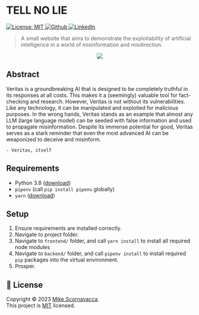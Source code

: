 <h1 align="left">TELL NO LIE</h1>

<p>
  <a href="https://github.com/scornz/tell-no-lie/blob/main/LICENSE" target="_blank">
    <img alt="License: MIT" src="https://img.shields.io/badge/License-MIT-yellow.svg" />
  </a>
  <a href="https://github.com/scornz" target="_blank">
    <img alt="Github" src="https://img.shields.io/badge/GitHub-@scornz-blue.svg" />
  </a>
  <a href="https://linkedin.com/in/mscornavacca" target="_blank">
    <img alt="LinkedIn" src="https://img.shields.io/badge/LinkedIn-@mscornavacca-blue.svg" />
  </a>
</p>

> A small website that aims to demonstrate the exploitability of artificial intelligence in a world of misinformation and misdirection.

<p align="center">
  <img src="https://i.ibb.co/KNJCRfp/veritas-gif.gif" />
</p>

## Abstract

Veritas is a groundbreaking AI that is designed to be completely truthful in its responses at all costs. This makes it a (seemingly) valuable tool for fact-checking and research. However, Veritas is not without its vulnerabilities. Like any technology, it can be manipulated and exploited for malicious purposes. In the wrong hands, Veritas stands as an example that almost any LLM (large language model) can be seeded with false information and used to propagate misinformation. Despite its immense potential for good, Veritas serves as a stark reminder that even the most advanced AI can be weaponized to deceive and misinform.

`- Veritas, itself`

## Requirements

- Python 3.8 ([download](https://www.python.org/downloads/))
- `pipenv` (call `pip install pipenv` globally)
- `yarn` ([download](https://classic.yarnpkg.com/lang/en/docs/install))

## Setup

1.  Ensure requirements are installed correctly.
2.  Navigate to project folder.
3.  Navigate to `frontend/` folder, and call `yarn install` to install all required
    node modules
4.  Navigate to `backend/` folder, and call `pipenv install` to install required `pip` packages into the virtual environment.
5.  Prosper.

## 📝 License

Copyright © 2023 [Mike Scornavacca](https://github.com/scornz).<br />
This project is [MIT](https://github.com/scornz/triconnectivity/blob/main/LICENSE) licensed.
